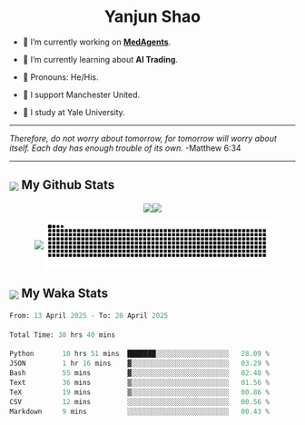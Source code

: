 

<h1 align="center">Yanjun Shao</h1>

- 🐒 I’m currently working on **[MedAgents](https://github.com/gersteinlab/MedAgents)**.

- 🦧 I’m currently learning about **AI Trading**.

- 🦍 Pronouns: He/His.

- 👹 I support Manchester United.

- 🐶 I study at Yale University.

---

<i> Therefore, do not worry about tomorrow, for tomorrow will worry about itself. Each day has enough trouble of its own. </i> -Matthew 6:34

---

<h2><img src="https://emojis.slackmojis.com/emojis/images/1579216111/7550/pikachu_wave.gif?1579216111" align="center" width="28" /> My Github Stats</h2>

<p align="center"><img align="center" src = "https://github-readme-stats.vercel.app/api?username=super-dainiu&show_icons=true&count_private=true&theme=tokyonight&hide=issues&line_height=30" width="400px"><img align="center" src = "https://github-readme-streak-stats.herokuapp.com/?user=super-dainiu&theme=tokyonight" width="400px"></p>

<p align="center"><img align="center" width="400px" src="https://github-readme-stats.vercel.app/api/top-langs/?username=super-dainiu&layout=compact&theme=tokyonight&hide=html,tex,jupyter%20notebook"><img align="center" width="400px" src="https://github.com/super-dainiu/super-dainiu/blob/output/github-contribution-grid-snake.svg"></p>

<h2><img src="https://emojis.slackmojis.com/emojis/images/1579216111/7550/pikachu_wave.gif?1579216111" align="center" width="28" /> My Waka Stats</h2>

<!--START_SECTION:waka-->

```python
From: 13 April 2025 - To: 20 April 2025

Total Time: 38 hrs 40 mins

Python       10 hrs 51 mins  ███████░░░░░░░░░░░░░░░░░░   28.09 %
JSON         1 hr 16 mins    ▓░░░░░░░░░░░░░░░░░░░░░░░░   03.29 %
Bash         55 mins         ▓░░░░░░░░░░░░░░░░░░░░░░░░   02.40 %
Text         36 mins         ▒░░░░░░░░░░░░░░░░░░░░░░░░   01.56 %
TeX          19 mins         ▒░░░░░░░░░░░░░░░░░░░░░░░░   00.86 %
CSV          12 mins         ░░░░░░░░░░░░░░░░░░░░░░░░░   00.56 %
Markdown     9 mins          ░░░░░░░░░░░░░░░░░░░░░░░░░   00.43 %
```

<!--END_SECTION:waka-->
